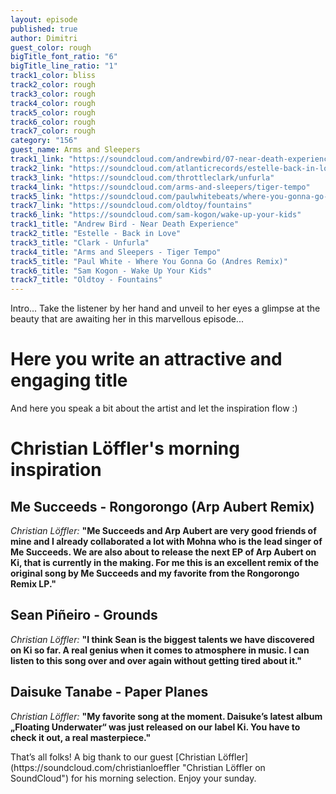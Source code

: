 ```yaml
---
layout: episode
published: true
author: Dimitri
guest_color: rough
bigTitle_font_ratio: "6"
bigTitle_line_ratio: "1"
track1_color: bliss
track2_color: rough
track3_color: rough
track4_color: rough
track5_color: rough
track6_color: rough
track7_color: rough
category: "156"
guest_name: Arms and Sleepers
track1_link: "https://soundcloud.com/andrewbird/07-near-death-experience"
track2_link: "https://soundcloud.com/atlanticrecords/estelle-back-in-love"
track3_link: "https://soundcloud.com/throttleclark/unfurla"
track4_link: "https://soundcloud.com/arms-and-sleepers/tiger-tempo"
track5_link: "https://soundcloud.com/paulwhitebeats/where-you-gonna-go-andres-remix"
track7_link: "https://soundcloud.com/oldtoy/fountains"
track6_link: "https://soundcloud.com/sam-kogon/wake-up-your-kids"
track1_title: "Andrew Bird - Near Death Experience"
track2_title: "Estelle - Back in Love"
track3_title: "Clark - Unfurla"
track4_title: "Arms and Sleepers - Tiger Tempo"
track5_title: "Paul White - Where You Gonna Go (Andres Remix)"
track6_title: "Sam Kogon - Wake Up Your Kids"
track7_title: "Oldtoy - Fountains"
---
```


<p id="introduction">
Intro... Take the listener by her hand and unveil to her eyes a glimpse at the beauty that are awaiting her in this marvellous episode...
</p>
 
# Here you write an attractive and engaging title

And here you speak a bit about the artist and let the inspiration flow :)

# Christian Löffler's morning inspiration
 
## Me Succeeds - Rongorongo (Arp Aubert Remix)
_Christian Löffler:_ **"**Me Succeeds and Arp Aubert are very good friends of mine and I already collaborated a lot with Mohna who is the lead singer of Me Succeeds. We are also about to release the next EP of Arp Aubert on Ki, that is currently in the making. For me this is an excellent remix of the original song by Me Succeeds and my favorite from the Rongorongo Remix LP.**"**
 
## Sean Piñeiro - Grounds
_Christian Löffler:_ **"**I think Sean is the biggest talents we have discovered on Ki so far. A real genius when it comes to atmosphere in music. I can listen to this song over and over again without getting tired about it.**"**
 
## Daisuke Tanabe - Paper Planes
_Christian Löffler:_ **"**My favorite song at the moment. Daisuke’s latest album „Floating Underwater“ was just released on our label Ki. You have to check it out, a real masterpiece.**"**
 
<p id="outroduction">
That’s all folks! A big thank to our guest [Christian Löffler](https://soundcloud.com/christianloeffler "Christian Löffler on SoundCloud") for his morning selection. Enjoy your sunday.
</p>